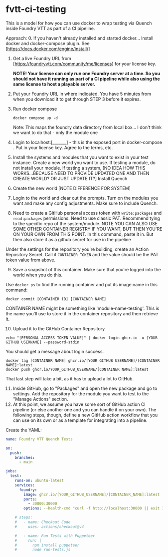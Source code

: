 # fvtt-ci-testing

This is a model for how you can use docker to wrap testing via Quench inside Foundry VTT as part of a CI pipeline.

Approach:
0. If you haven't already installed and started docker... Install docker and docker-compose plugin.  See [https://docs.docker.com/engine/install/]

1. Get a live Foundry URL from [https://foundryvtt.com/community/me/licenses] for your license key.

    **NOTE! Your license can only run one Foundry server at a time.  So you should not have it running as part of a CI pipeline while also using the same license to host a playable server.**

2. Put your Foundry URL in where indicated. You have 5 minutes from when you download it to get through STEP 3 before it expires.

3. Run docker compose
    ```
    docker compose up -d
    ```

    Note: This maps the foundry data directory from local box... I don't think we want to do that - only the module one

4. Login to localhost:[_______] - this is the exposed port in docker-compose  . Put in your license key. Agree to the terms, etc.

5. Install the systems and modules that you want to exist in your test instance.  Create a new world you want to use.  If testing a module, do not install your module.  If testing a system, [NO IDEA HOW THIS WORKS...BECAUSE NEED TO PROVIDE UPDATED ONE AND THEN CREATE WORLD?  OR JUST UPDATE IT?]  Install Quench.

6. Create the new world [NOTE DIFFERENCE FOR SYSTEM]

7. Login to the world and clear out the prompts.  Turn on the modules you want and make any config adjustments.  Make sure to include Quench.

8. Need to create a GitHub personal access token with `write:packages` and `read:packages` permissions.  Need to use classic PAT.
  Recommend tying to the specific repo of the system/module.  NOTE YOU CAN ALSO USE SOME OTHER CONTAINER REGISTRY IF YOU WANT, BUT THEN YOU'RE ON YOUR OWN FROM THIS POINT.
  In this command, paste it in.  But then also store it as a github secret for use in the pipeline

  Under the settings for the repository you're building, create an Action Repository Secret.  Call it `CONTAINER_TOKEN` and the value should be the PAT token value from above.

9. Save a snapshot of this container.  Make sure that you're logged into the world when you do this.

Use `docker ps` to find the running container and put its image name in this command:
```
docker commit [CONTAINER ID] [CONTAINER NAME]
```
CONTAINER NAME might be something like 'module-name-testing'.  This is the name you'll use to store it in the container repository and then retrieve it.

10. Upload it to the GitHub Container Repository
```
echo "[PERSONAL ACCESS TOKEN VALUE]" | docker login ghcr.io -u [YOUR GITHUB USERNAME] --password-stdin
```  

You should get a message about login success.

```
docker tag [CONTAINER NAME] ghcr.io/[YOUR GITHUB USERNAME]/[CONTAINER NAME]:latest
docker push ghcr.io/YOUR_GITHUB_USERNAME/[CONTAINER NAME]:latest
```

That last step will take a bit, as it has to upload a lot to GitHub.

11. Inside GitHub, go to "Packages" and open the new package and go to settings.  Add the repository for the module you want to test to the "Manage Actions" section.
12. At this point, we assume you have some sort of GitHub action CI pipeline (or else another one and you can handle it on your own).  The following steps, though, define a new GitHub action workflow that you can use on its own or as a template for integrating into a pipeline.

Create the YAML:
```yml
name: Foundry VTT Quench Tests

on:
  push:
    branches:
      - main

jobs:
  test:
    runs-on: ubuntu-latest
    services:
      foundry:
        image: ghcr.io/[YOUR_GITHUB_USERNAME]/[CONTAINER_NAME]:latest
        ports:
          - 30000:30000
        options: --health-cmd "curl -f http://localhost:30000 || exit 1" --health-interval=10s --health-retries=5

    # steps:
    #   - name: Checkout Code
    #     uses: actions/checkout@v4

    #   - name: Run Tests with Puppeteer
    #     run: |
    #       npm install puppeteer
    #       node run-tests.js
```